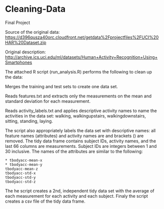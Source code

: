 # Cleaning-Data
Final Project

Source of the original data: https://d396qusza40orc.cloudfront.net/getdata%2Fprojectfiles%2FUCI%20HAR%20Dataset.zip

Original description: http://archive.ics.uci.edu/ml/datasets/Human+Activity+Recognition+Using+Smartphones

The attached R script (run_analysis.R) performs the following to clean up the data:

Merges the training and test sets to create one data set.

Reads features.txt and extracts only the measurements on the mean and standard deviation for each measurement. 

Reads activity_labels.txt and applies descriptive activity names to name the activities in the data set:  walking, walkingupstairs, 
walkingdownstairs, sitting, standing, laying.

The script also appropriately labels the data set with descriptive names: all feature names (attributes) and activity names are and brackets () are removed. The tidy data frame contains subject IDs, activity names, and the last 66 columns are measurements. Subject IDs are integers between 1 and 30 inclusive. The names of the attributes are similar to the following:
    
    * tbodyacc-mean-x       
    * tbodyacc-mean-y       
    tbodyacc-mean-z 
    tbodyacc-std-x        
    tbodyacc-std-y         
    tbodyacc-std-z 

The he script creates a 2nd, independent tidy data set with the average of each measurement for each activity and each subject. Finaly the  script creates a csv file of the tidy data frame.
